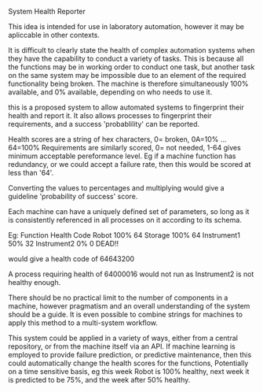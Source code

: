 System Health Reporter

This idea is intended for use in laboratory automation, however it may be
apliccable in other contexts.

It is difficult to clearly state the health of complex automation systems
when they have the capability to conduct a variety of tasks. This is because
all the functions may be in working order to conduct one task, but another task
on the same system may be impossible due to an element of the required 
functionality being broken.
The machine is therefore simultaneously 100% available, and 0% available,
depending on who needs to use it.

this is a proposed system to allow automated systems to fingerprint
their health and report it. It also allows processes to fingerprint their
requirements, and a success 'probablility' can be reported.

Health scores are a string of hex characters, 0= broken, 0A=10% ... 64=100%
Requirements are similarly scored, 0= not needed, 1-64 gives minimum
acceptable pereformance level. Eg if a machine function has redundancy, or
we could accept a failure rate, then this would be scored at less than '64'.

Converting the values to percentages and multiplying would give a guideline
'probability of success' score.

Each machine can have a uniquely defined set of parameters, so long as it is
consistently referenced in all processes on it according to its schema.


Eg:
Function     Health     Code
Robot        100%       64
Storage      100%       64
Instrument1      50%        32
Instrument2      0%         0     DEAD!!

would give a health code of 64643200

A process requiring health of 64000016  would not run as Instrument2 is not healthy enough.

There should be no practical limit to the number of components in a machine,
however pragmatism and an overall understanding of the system should be a guide.
It is even possible to combine strings for machines to apply this method to a multi-system
workflow.

This system could be applied in a variety of ways, either from a central repository, or
from the machine itself via an API. If machine learning is employed to provide failure 
prediction, or predictive maintenance, then this could automatically change the health
scores for the functions, Potentially on a time sensitive basis, eg this week Robot is 100%
healthy, next week it is predicted to be 75%, and the week after 50% healthy.

